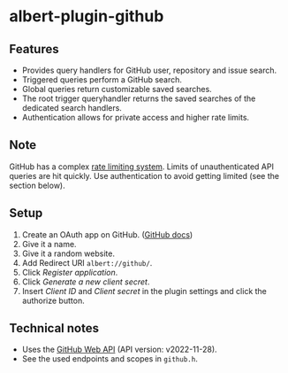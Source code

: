 # albert-plugin-github

## Features

- Provides query handlers for GitHub user, repository and issue search.
- Triggered queries perform a GitHub search.
- Global queries return customizable saved searches.
- The root trigger queryhandler returns the saved searches of the dedicated search handlers.
- Authentication allows for private access and higher rate limits.

## Note

GitHub has a complex [rate limiting system](https://docs.github.com/rest/using-the-rest-api/rate-limits-for-the-rest-api?apiVersion=2022-11-28). 
Limits of unauthenticated API queries are hit quickly. 
Use authentication to avoid getting limited (see the section below).

## Setup

1. Create an OAuth app on GitHub. ([GitHub docs](https://docs.github.com/en/apps/oauth-apps/building-oauth-apps/creating-an-oauth-app))
1. Give it a name.
1. Give it a random website.
1. Add Redirect URI `albert://github/`.
1. Click *Register application*.
1. Click *Generate a new client secret*.
1. Insert *Client ID* and *Client secret* in the plugin settings and click the authorize button.

## Technical notes

- Uses the [GitHub Web API](https://docs.github.com/en/rest) (API version: v2022-11-28).
- See the used endpoints and scopes in `github.h`.
